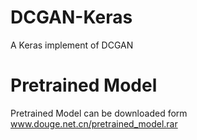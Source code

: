 # DCGAN-Keras
A Keras implement of DCGAN

# Pretrained Model
Pretrained Model can be downloaded form www.douge.net.cn/pretrained_model.rar
